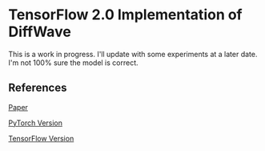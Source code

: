 # TensorFlow 2.0 Implementation of DiffWave

This is a work in progress. I'll update with some experiments at a later date. I'm 
not 100% sure the model is correct.

## References
[Paper](https://arxiv.org/abs/2009.09761)

[PyTorch Version](https://github.com/lmnt-com/diffwave)

[TensorFlow Version](https://github.com/revsic/tf-diffwave)
